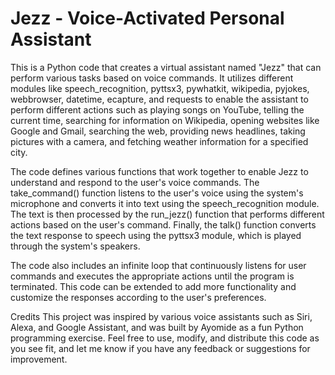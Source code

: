 # Jezz - Voice-Activated Personal Assistant

This is a Python code that creates a virtual assistant named "Jezz" that can perform various tasks based on voice commands. It utilizes different modules like speech_recognition, pyttsx3, pywhatkit, wikipedia, pyjokes, webbrowser, datetime, ecapture, and requests to enable the assistant to perform different actions such as playing songs on YouTube, telling the current time, searching for information on Wikipedia, opening websites like Google and Gmail, searching the web, providing news headlines, taking pictures with a camera, and fetching weather information for a specified city.

The code defines various functions that work together to enable Jezz to understand and respond to the user's voice commands. The take_command() function listens to the user's voice using the system's microphone and converts it into text using the speech_recognition module. The text is then processed by the run_jezz() function that performs different actions based on the user's command. Finally, the talk() function converts the text response to speech using the pyttsx3 module, which is played through the system's speakers.

The code also includes an infinite loop that continuously listens for user commands and executes the appropriate actions until the program is terminated. This code can be extended to add more functionality and customize the responses according to the user's preferences.

Credits
This project was inspired by various voice assistants such as Siri, Alexa, and Google Assistant, and was built by Ayomide as a fun Python programming exercise. Feel free to use, modify, and distribute this code as you see fit, and let me know if you have any feedback or suggestions for improvement.
